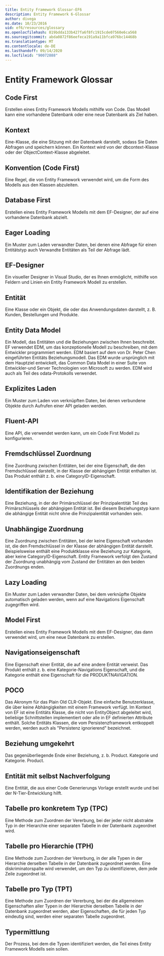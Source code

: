 ```yaml
---
title: Entity Framework Glossar-EF6
description: Entity Framework 6-Glossar
author: divega
ms.date: 10/23/2016
uid: ef6/resources/glossary
ms.openlocfilehash: 819bdda133b427fa6f8fc1915cde07560e6ca568
ms.sourcegitcommit: abda0872f86eefeca191a9a11bfca976bc14468b
ms.translationtype: MT
ms.contentlocale: de-DE
ms.lasthandoff: 09/14/2020
ms.locfileid: "90072888"
---
```

# <a name="entity-framework-glossary"></a>Entity Framework Glossar
## <a name="code-first"></a>Code First
Erstellen eines Entity Framework Modells mithilfe von Code. Das Modell kann eine vorhandene Datenbank oder eine neue Datenbank als Ziel haben.

## <a name="context"></a>Kontext
Eine-Klasse, die eine Sitzung mit der Datenbank darstellt, sodass Sie Daten Abfragen und speichern können. Ein Kontext wird von der dbcontext-Klasse oder der ObjectContext-Klasse abgeleitet.

## <a name="convention-code-first"></a>Konvention (Code First)
Eine Regel, die von Entity Framework verwendet wird, um die Form des Modells aus den Klassen abzuleiten.

## <a name="database-first"></a>Database First
Erstellen eines Entity Framework Modells mit dem EF-Designer, der auf eine vorhandene Datenbank abzielt.

## <a name="eager-loading"></a>Eager Loading
Ein Muster zum Laden verwandter Daten, bei denen eine Abfrage für einen Entitätstyp auch Verwandte Entitäten als Teil der Abfrage lädt.

## <a name="ef-designer"></a>EF-Designer
Ein visueller Designer in Visual Studio, der es Ihnen ermöglicht, mithilfe von Feldern und Linien ein Entity Framework Modell zu erstellen.

## <a name="entity"></a>Entität
Eine Klasse oder ein Objekt, die oder das Anwendungsdaten darstellt, z. B. Kunden, Bestellungen und Produkte.

## <a name="entity-data-model"></a>Entity Data Model
Ein Modell, das Entitäten und die Beziehungen zwischen Ihnen beschreibt. EF verwendet EDM, um das konzeptionelle Modell zu beschreiben, mit dem Entwickler programmiert werden. EDM basiert auf dem von Dr. Peter Chen eingeführten Entitäts Beziehungsmodell. Das EDM wurde ursprünglich mit dem Hauptziel entwickelt, das Common Data Model in einer Suite von Entwickler-und Server Technologien von Microsoft zu werden. EDM wird auch als Teil des odata-Protokolls verwendet.

## <a name="explicit-loading"></a>Explizites Laden
Ein Muster zum Laden von verknüpften Daten, bei denen verbundene Objekte durch Aufrufen einer API geladen werden.

## <a name="fluent-api"></a>Fluent-API
Eine API, die verwendet werden kann, um ein Code First Modell zu konfigurieren.

## <a name="foreign-key-association"></a>Fremdschlüssel Zuordnung
Eine Zuordnung zwischen Entitäten, bei der eine Eigenschaft, die den Fremdschlüssel darstellt, in der Klasse der abhängigen Entität enthalten ist. Das Produkt enthält z. b. eine CategoryID-Eigenschaft.

## <a name="identifying-relationship"></a>Identifikation der Beziehung
Eine Beziehung, in der der Primärschlüssel der Prinzipalentität Teil des Primärschlüssels der abhängigen Entität ist. Bei diesem Beziehungstyp kann die abhängige Entität nicht ohne die Prinzipalentität vorhanden sein.

## <a name="independent-association"></a>Unabhängige Zuordnung
Eine Zuordnung zwischen Entitäten, bei der keine Eigenschaft vorhanden ist, die den Fremdschlüssel in der Klasse der abhängigen Entität darstellt. Beispielsweise enthält eine Produktklasse eine Beziehung zur Kategorie, aber keine CategoryID-Eigenschaft. Entity Framework verfolgt den Zustand der Zuordnung unabhängig vom Zustand der Entitäten an den beiden Zuordnungs enden.

## <a name="lazy-loading"></a>Lazy Loading
Ein Muster zum Laden verwandter Daten, bei dem verknüpfte Objekte automatisch geladen werden, wenn auf eine Navigations Eigenschaft zugegriffen wird.

## <a name="model-first"></a>Model First
Erstellen eines Entity Framework Modells mit dem EF-Designer, das dann verwendet wird, um eine neue Datenbank zu erstellen.

## <a name="navigation-property"></a>Navigationseigenschaft
Eine Eigenschaft einer Entität, die auf eine andere Entität verweist. Das Produkt enthält z. b. eine Kategorie-Navigations Eigenschaft, und die Kategorie enthält eine Eigenschaft für die PRODUKTNAVIGATION.

## <a name="poco"></a>POCO
Das Akronym für das Plain Old CLR-Objekt. Eine einfache Benutzerklasse, die über keine Abhängigkeiten mit einem Framework verfügt. Im Kontext von EF ist eine Entitäts Klasse, die nicht von EntityObject abgeleitet wird, beliebige Schnittstellen implementiert oder alle in EF definierten Attribute enthält. Solche Entitäts Klassen, die vom Persistenzframework entkoppelt werden, werden auch als "Persistenz ignorierend" bezeichnet.  

## <a name="relationship-inverse"></a>Beziehung umgekehrt
Das gegenüberliegende Ende einer Beziehung, z. b. Product. Kategorie und Kategorie. Product.

## <a name="self-tracking-entity"></a>Entität mit selbst Nachverfolgung
Eine Entität, die aus einer Code Generierungs Vorlage erstellt wurde und bei der N-Tier-Entwicklung hilft.

## <a name="table-per-concrete-type-tpc"></a>Tabelle pro konkretem Typ (TPC)
Eine Methode zum Zuordnen der Vererbung, bei der jeder nicht abstrakte Typ in der Hierarchie einer separaten Tabelle in der Datenbank zugeordnet wird.

## <a name="table-per-hierarchy-tph"></a>Tabelle pro Hierarchie (TPH)
Eine Methode zum Zuordnen der Vererbung, in der alle Typen in der Hierarchie derselben Tabelle in der Datenbank zugeordnet werden. Eine diskriminatorspalte wird verwendet, um den Typ zu identifizieren, dem jede Zeile zugeordnet ist.

## <a name="table-per-type-tpt"></a>Tabelle pro Typ (TPT)
Eine Methode zum Zuordnen der Vererbung, bei der die allgemeinen Eigenschaften aller Typen in der Hierarchie derselben Tabelle in der Datenbank zugeordnet werden, aber Eigenschaften, die für jeden Typ eindeutig sind, werden einer separaten Tabelle zugeordnet.

## <a name="type-discovery"></a>Typermittlung
Der Prozess, bei dem die Typen identifiziert werden, die Teil eines Entity Framework Modells sein sollen.
